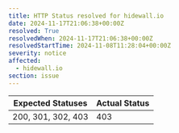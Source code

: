```yaml
---
title: HTTP Status resolved for hidewall.io
date: 2024-11-17T21:06:38+00:00Z
resolved: True
resolvedWhen: 2024-11-17T21:06:38+00:00Z
resolvedStartTime: 2024-11-08T11:28:04+00:00Z
severity: notice
affected:
  - hidewall.io
section: issue
---
```


| Expected Statuses | Actual Status  |
|-------------------|----------------|
| 200, 301, 302, 403 | 403 |
